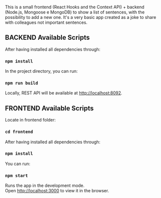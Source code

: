 

This is a small frontend (React Hooks and the Context API) + backend (Node.js, Mongoose e MongoDB) to show a list of sentences, with the possibility to add a new one. It's a very basic app created as a joke to share with colleagues not important sentences.

## BACKEND Available Scripts

After having installed all dependencies through:

### `npm install`

In the project directory, you can run:

### `npm run build`

Locally, REST API will be available at [http://localhost:8092](http://localhost:8092).

## FRONTEND Available Scripts

Locate in frontend folder:

### `cd frontend`

After having installed all dependencies through:

### `npm install`

You can run:

### `npm start`

Runs the app in the development mode.<br>
Open [http://localhost:3000](http://localhost:3000) to view it in the browser.
